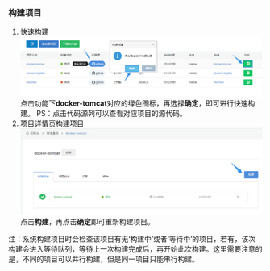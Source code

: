 ### 构建项目
1. 快速构建
 ![manage2](../images/ci/ci-manage2.jpg)
点击功能下**docker-tomcat**对应的绿色图标，再选择**确定**，即可进行快速构建。
PS：点击代码源列可以查看对应项目的源代码。
2. 项目详情页构建项目
 ![manage3](../images/ci/ci-manage3.jpg)
点击**构建**，再点击**确定**即可重新构建项目。

注：系统构建项目时会检查该项目有无‘构建中’或者‘等待中’的项目，若有，该次构建会进入等待队列，等待上一次构建完成后，再开始此次构建。这里需要注意的是，不同的项目可以并行构建，但是同一项目只能串行构建。

